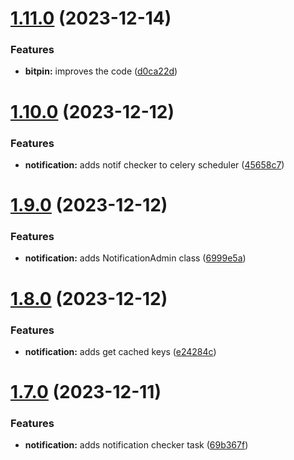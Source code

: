 # [1.11.0](https://github.com/ghorbani-mohammad/Crypto-Assets-Manager/compare/v1.10.0...v1.11.0) (2023-12-14)


### Features

* **bitpin:** improves the code ([d0ca22d](https://github.com/ghorbani-mohammad/Crypto-Assets-Manager/commit/d0ca22d66e90139a1ee6e1c55817685904f585d3))



# [1.10.0](https://github.com/ghorbani-mohammad/Crypto-Assets-Manager/compare/v1.9.0...v1.10.0) (2023-12-12)


### Features

* **notification:** adds notif checker to celery scheduler ([45658c7](https://github.com/ghorbani-mohammad/Crypto-Assets-Manager/commit/45658c719be5f03bf8721c4aa86990f0220a27b1))



# [1.9.0](https://github.com/ghorbani-mohammad/Crypto-Assets-Manager/compare/v1.8.0...v1.9.0) (2023-12-12)


### Features

* **notification:** adds NotificationAdmin class ([6999e5a](https://github.com/ghorbani-mohammad/Crypto-Assets-Manager/commit/6999e5a67586fa5a4028b1d913b7b4ee1562abaf))



# [1.8.0](https://github.com/ghorbani-mohammad/Crypto-Assets-Manager/compare/v1.7.0...v1.8.0) (2023-12-12)


### Features

* **notification:** adds get cached keys ([e24284c](https://github.com/ghorbani-mohammad/Crypto-Assets-Manager/commit/e24284c563123a45c9ebfd8aa54451818647e53d))



# [1.7.0](https://github.com/ghorbani-mohammad/Crypto-Assets-Manager/compare/v1.6.0...v1.7.0) (2023-12-11)


### Features

* **notification:** adds notification checker task ([69b367f](https://github.com/ghorbani-mohammad/Crypto-Assets-Manager/commit/69b367f41bee9de0bd4d8d9527b810e529adba3c))



